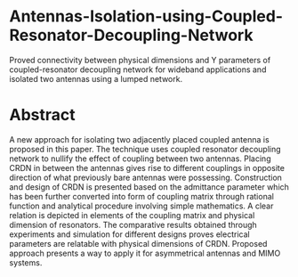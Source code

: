 # Antennas-Isolation-using-Coupled-Resonator-Decoupling-Network
Proved connectivity between physical dimensions and Y parameters of coupled-resonator decoupling network for wideband applications and isolated two antennas using a lumped network.

# Abstract
A new approach for isolating two adjacently placed coupled antenna is proposed in this paper. The technique uses coupled resonator decoupling network to nullify the effect of coupling between two antennas. Placing CRDN in between the antennas gives rise to different couplings in opposite direction of what previously bare antennas were possessing. Construction and design of CRDN is presented based on the admittance parameter which has been further converted into form of coupling matrix through rational function and analytical procedure involving simple mathematics. A clear relation is depicted in elements of the coupling matrix and physical dimension of resonators. The comparative results obtained through experiments and simulation for different designs proves electrical parameters are relatable with physical dimensions of CRDN. Proposed approach presents a way to apply it for asymmetrical antennas and MIMO systems.
